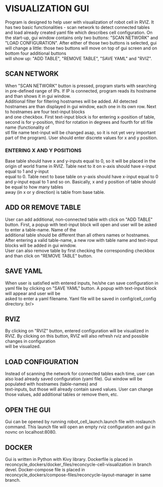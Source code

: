 # VISUALIZATION GUI <br/>
Program is designed to help user with visualization of robot cell in RVIZ. It has two basic functionalities - scan network to detect connected tables <br/>
and load already created yaml file which describes cell configuration. On the start-up, gui window contains only two buttons: "SCAN NETWORK" and <br/>
"LOAD CONFIGURATION". After either of those two buttons is selected, gui will change a little: those two buttons will move on top of gui screen and on bottom four additional buttons <br/>
will show up: "ADD TABLE", "REMOVE TABLE", "SAVE YAML" and "RVIZ". <br/>
## SCAN NETWORK <br/>
When "SCAN NETWORK" button is pressed, program starts with searching in pre-defined range of IPs. If IP is connected, program reads its hostname and than shows it in gui window. <br/>
Additional filter for filtering hostnames will be added. All detected hostnames are than displayed in gui window, each one in its own row. Next to hostnames are four text-input blocks <br/>
and one checkbox. First text-input block is for entering x-position of table, second is for y-position, third for rotation in degrees and fourth for stl file name (functionality of <br/>
stl file name text-input will be changed asap, so it is not yet very important part of the program). User should enter discrete values for x and y position. <br/>
### ENTERING X AND Y POSITIONS <br/>
Base table should have x and y-inputs equal to 0, so it will be placed in the origin of world frame in RVIZ. Table next to it on x-axis should have x-input equal to 1 and y-input <br/>
equal to 0. Table next to base table on y-axis should have x-input equal to 0 and y-input equal to 1 and so on. Basically, x and y position of table should be equal to how many tables <br/>
away (in x or y direction) is table from base table. <br/>
## ADD OR REMOVE TABLE </br>
User can add additional, non-connected table with click on "ADD TABLE" button. First, a popup with text-input block will open and user will be asked to enter a table-name. Name of the </br>
additional table should be different than all others names or hostnames. After entering a valid table-name, a new row with table name and text-input blocks will be added in gui window.<br/>
User can also remove table by first checking the corresponding checkbox and than click on "REMOVE TABLE" button. <br/>
## SAVE YAML </br>
When user is satisfied with entered inputs, he/she can save configuration in yaml file by clicking on "SAVE YAML" button. A popup with text-input block will appear and user will be <br/>
asked to enter a yaml filename. Yaml file will be saved in config/cell_config directory. br/>
## RVIZ <br/>
By clicking on "RVIZ" button, entered configuration will be visualized in RVIZ. By clicking on this button, RVIZ will also refresh rviz and possible changes in configuration <br/>
will be visualized. <br/>
## LOAD CONFIGURATION <br/>
Instead of scanning the network for connected tables each time, user can also load already saved configuration (yaml file). Gui window will be populated with hostnames (table-names) and <br/>
text-inputs, but those will already contain saved values. User can change those values, add additional tables or remove them, etc. <br/>
## OPEN THE GUI <br/>
Gui can be opened by running robot_cell_launch.launch file with roslaunch command. This launch file will open an empty rviz configuration and gui in novnc on localhost:8080.
## DOCKER
Gui is written in Python with Kivy library. Dockerfile is placed in reconcycle_dockers/docker_files/reconcycle-cell-visualization in branch devel. Docker-compose file is placed in <br/>
reconcycle_dockers/compose-files/reconcycle-layout-manager in same branch.
